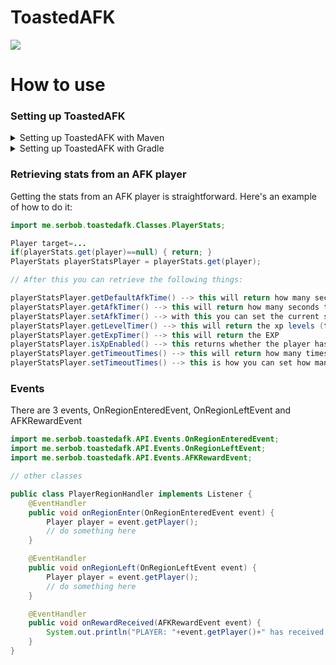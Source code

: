 # ToastedAFK

[![](https://jitpack.io/v/SerbanHiro/ToastedAFK.svg)](https://jitpack.io/#SerbanHiro/ToastedAFK)

# How to use

### Setting up ToastedAFK

<details>
  <summary>Setting up ToastedAFK with Maven</summary>
Open your project's pom.xml file.

Add the JitPack repository to your repositories section:
```xml
<repositories>
    <!-- Add the JitPack repository -->
    <repository>
        <id>jitpack.io</id>
        <url>https://jitpack.io</url>
    </repository>
</repositories>
```

Add ToastedAFK as a dependency:
```xml
<dependencies>
    <!-- Add ToastedAFK as a dependency -->
    <dependency>
        <groupId>com.github.SerbanHiro</groupId>
        <artifactId>ToastedAFK</artifactId>
        <version>VERSION</version> <!-- Replace with the desired version -->
    </dependency>
</dependencies>
```
</details>
<details>
<summary>Setting up ToastedAFK with Gradle</summary>
Open your project's build.gradle file.
  
Add the JitPack repository to your repositories block:
```groovy
repositories {
    // Add the JitPack repository
    maven { url 'https://jitpack.io' }
}
```
Add ToastedAFK as a dependency:
```groovy
dependencies {
    // Add ToastedAFK as a dependency
    implementation 'com.github.SerbanHiro:ToastedAFK:VERSION' // Replace with the desired version
}
```
</details>

### Retrieving stats from an AFK player

Getting the stats from an AFK player is straightforward. Here's an example of how to do it:
```java
import me.serbob.toastedafk.Classes.PlayerStats;

Player target=...
if(playerStats.get(player)==null) { return; } 
PlayerStats playerStatsPlayer = playerStats.get(player);

// After this you can retrieve the following things:

playerStatsPlayer.getDefaultAfkTime() --> this will return how many seconds the player has to wait in total
playerStatsPlayer.getAfkTimer() --> this will return how many seconds the player has left until he gets a reward
playerStatsPlayer.setAfkTimer() --> with this you can set the current seconds the player has left
playerStatsPlayer.getLevelTimer() --> this will return the xp levels (those lines ----)
playerStatsPlayer.getExpTimer() --> this will return the EXP
playerStatsPlayer.isXpEnabled() --> this returns whether the player has been using the xp feature
playerStatsPlayer.getTimeoutTimes() --> this will return how many times the player has received the rewards until he will be executed some timeout commands
playerStatsPlayer.setTimeoutTimes() --> this is how you can set how many times the player can receive rewards until some commands will be executed
```

### Events

There are 3 events, OnRegionEnteredEvent, OnRegionLeftEvent and AFKRewardEvent
```java
import me.serbob.toastedafk.API.Events.OnRegionEnteredEvent;
import me.serbob.toastedafk.API.Events.OnRegionLeftEvent;
import me.serbob.toastedafk.API.Events.AFKRewardEvent;

// other classes

public class PlayerRegionHandler implements Listener {
    @EventHandler
    public void onRegionEnter(OnRegionEnteredEvent event) {
        Player player = event.getPlayer();
        // do something here
    }

    @EventHandler
    public void onRegionLeft(OnRegionLeftEvent event) {
        Player player = event.getPlayer();
        // do something here
    }

    @EventHandler
    public void onRewardReceived(AFKRewardEvent event) {
        System.out.println("PLAYER: "+event.getPlayer()+" has received: "+event.getPlayerStats());
    }
}
```
